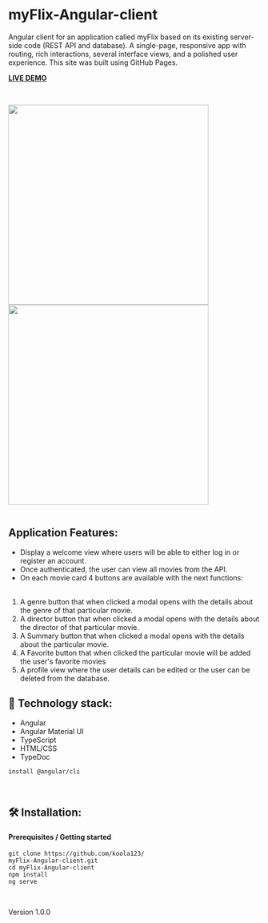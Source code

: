 # myFlix-Angular-client

Angular client for an application called myFlix based on its existing server-side code (REST API and database). A single-page, responsive app with routing, rich interactions, several interface views, and a polished user experience.
This site was built using GitHub Pages.

<strong>[LIVE DEMO](https://koola123.github.io/myFlix-Angular-client/welcome)</strong>

<br>
<p right-align>
<img src="img/myflix-angular1.png" width="400px">
<img src="img/myflix-angular2.png" width="400px">
</p>

![]()

## Application Features:

- Display a welcome view where users will be able to either log in or register an account.
- Once authenticated, the user can view all movies from the API.
- On each movie card 4 buttons are available with the next functions:
<br><br>

1.	A genre button that when clicked a modal opens with the details about the genre of that particular movie.
2.	A director button that when clicked a modal opens with the details about the director of that particular movie.
3.	A Summary button that when clicked a modal opens with the details about the particular movie.
4.	A Favorite button that when clicked the particular movie will be added the user's favorite movies
5.	A profile view where the user details can be edited or the user can be deleted from the database.

## 🎯 Technology stack:

- Angular
- Angular Material UI
- TypeScript
- HTML/CSS
- TypeDoc

`install @angular/cli`

<br>


## 🛠 Installation:

#### Prerequisites / Getting started

````
git clone https://github.com/koola123/
myFlix-Angular-client.git
cd myFlix-Angular-client
npm install
ng serve
````

<br>

Version 1.0.0

